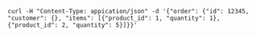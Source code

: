 `curl -H "Content-Type: appication/json" -d '{"order": {"id": 12345, "customer": {}, "items": [{"product_id": 1, "quantity": 1}, {"product_id": 2, "quantity": 5}]}}'`
